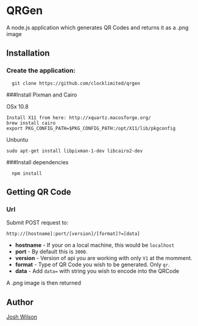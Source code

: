 # QRGen
A node.js application which generates QR Codes and returns it as a .png image

## Installation

### Create the application:
```
  git clone https://github.com/clocklimited/qrgen
```

###Install Pixman and Cairo

OSx 10.8
```
Install X11 from here: http://xquartz.macosforge.org/
brew install cairo
export PKG_CONFIG_PATH=$PKG_CONFIG_PATH:/opt/X11/lib/pkgconfig
```

Unbuntu
```
sudo apt-get install libpixman-1-dev libcairo2-dev
```

###Install dependencies
```
  npm install
```

## Getting QR Code

### Url

Submit POST request to:
```
http://[hostname]:port/[version]/[format]?=[data]
```
- **hostname** - If your on a local machine, this would be `localhost`
- **port** - By default this is `3000`.
- **version** - Version of api you are working with only `V1` at the momment.
- **format** - Type of QR Code you wish to be generated. Only `qr`.
- **data** - Add `data=` with string you wish to encode into the QRCode

A .png image is then returned

## Author
[Josh Wilson](mailto:josh.wilson@clock.co.uk)
